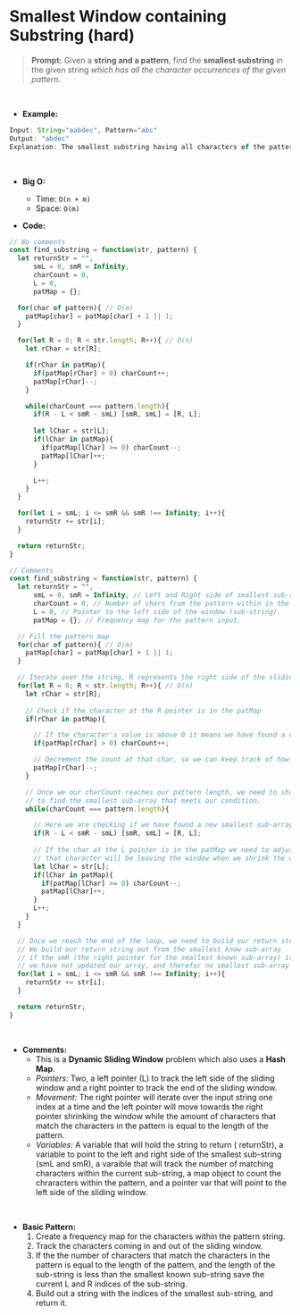 # Smallest Window containing Substring (hard)

> **Prompt:** Given a **string and a pattern**, find the **smallest substring** in the given string *which has all the character occurrences of the given pattern*.
<br>

- **Example:**

```js
Input: String="aabdec", Pattern="abc"
Output: "abdec"
Explanation: The smallest substring having all characters of the pattern is "abdec"
```

<br>

- **Big O:**
  - Time: `O(n + m)`
  - Space: `O(m)`

- **Code:**

```js
// No comments
const find_substring = function(str, pattern) {
  let returnStr = "",
      smL = 0, smR = Infinity,
      charCount = 0,
      L = 0,
      patMap = {};

  for(char of pattern){ // O(m)
    patMap[char] = patMap[char] + 1 || 1;
  }

  for(let R = 0; R < str.length; R++){ // O(n)
    let rChar = str[R];

    if(rChar in patMap){
      if(patMap[rChar] > 0) charCount++;
      patMap[rChar]--;
    }

    while(charCount === pattern.length){
      if(R - L < smR - smL) [smR, smL] = [R, L];
      
      let lChar = str[L];
      if(lChar in patMap){
        if(patMap[lChar] >= 0) charCount--;
        patMap[lChar]++;
      }

      L++;
    }
  }

  for(let i = smL; i <= smR && smR !== Infinity; i++){
    returnStr += str[i];
  }

  return returnStr;
}

// Comments
const find_substring = function(str, pattern) {
  let returnStr = "",
      smL = 0, smR = Infinity, // Left and Right side of smallest sub-string
      charCount = 0, // Number of chars from the pattern within in the current window
      L = 0, // Pointer to the left side of the window (sub-string).
      patMap = {}; // Frequency map for the pattern input.

  // Fill the pattern map
  for(char of pattern){ // O(m)
    patMap[char] = patMap[char] + 1 || 1;
  }

  // Iterate over the string, R represents the right side of the sliding window 
  for(let R = 0; R < str.length; R++){ // O(n)
    let rChar = str[R];
    
    // Check if the character at the R pointer is in the patMap
    if(rChar in patMap){

      // If the character's value is above 0 it means we have found a char we are looking for
      if(patMap[rChar] > 0) charCount++; 

      // Decrement the count at that char, so we can keep track of how many of that char we still need to find.
      patMap[rChar]--;
    }

    // Once we our charCount reaches our pattern length, we need to shrink the sliding window
    // to find the smallest sub-array that meets our condition.
    while(charCount === pattern.length){

      // Here we are checking if we have found a new smallest sub-array, and setting the current sub-array to be the smallest known if so.
      if(R - L < smR - smL) [smR, smL] = [R, L];
      
      // If the char at the L pointer is in the patMap we need to adjust out charCount and patMap accordingly as 
      // that character will be leaving the window when we shrink the window (incrementing the L pointer).
      let lChar = str[L];
      if(lChar in patMap){
        if(patMap[lChar] >= 0) charCount--;
        patMap[lChar]++;
      }
      L++;
    }
  }

  // Once we reach the end of the loop, we need to build our return string
  // We build our return string out from the smallest know sub-array
  // if the smR (the right pointer for the smallest known sub-array) is equal to Infinity, 
  // we have not updated our array, and therefor no smallest sub-array has been found.
  for(let i = smL; i <= smR && smR !== Infinity; i++){
    returnStr += str[i];
  }

  return returnStr;
}
```
<br>

- **Comments:**
  - This is a **Dynamic Sliding Window** problem which also uses a **Hash Map**.
  - *Pointers:* Two, a left pointer (L) to track the left side of the sliding window and a right pointer to track the end of the sliding window.
  - *Movement:*  The right pointer will iterate over the input string one index at a time and the left pointer will move towards the right pointer shrinking the window while the amount of characters that match the characters in the pattern is equal to the length of the pattern.
  - *Variables:* A variable that will hold the string to return ( returnStr), a variable to point to the left and right side of the smallest sub-string (smL and smR), a varaible that will track the number of matching characters within the current sub-string, a map object to count the chraracters within the pattern, and a pointer var that will point to the left side of the sliding window.
<br>

- **Basic Pattern:**
  1. Create a frequency map for the characters within the pattern string.
  2. Track the characters coming in and out of the sliding window.
  3. If the the number of characters that match the characters in the pattern is equal to the length of the pattern, and the length of the sub-string is less than the smallest known sub-string save the current L and R indices of the sub-string.
  4. Build out a string with the indices of the smallest sub-string, and return it.
 <br>


